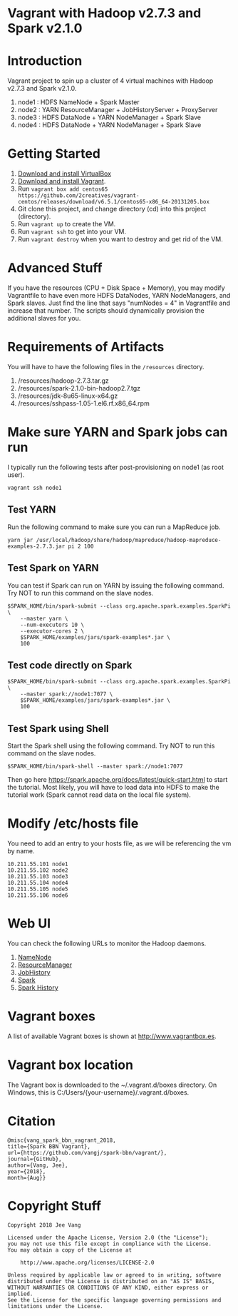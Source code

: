 # Vagrant with Hadoop v2.7.3 and Spark v2.1.0

# Introduction

Vagrant project to spin up a cluster of 4 virtual machines with Hadoop v2.7.3 and Spark v2.1.0.

1. node1 : HDFS NameNode + Spark Master
2. node2 : YARN ResourceManager + JobHistoryServer + ProxyServer
3. node3 : HDFS DataNode + YARN NodeManager + Spark Slave
4. node4 : HDFS DataNode + YARN NodeManager + Spark Slave

# Getting Started

1. [Download and install VirtualBox](https://www.virtualbox.org/wiki/Downloads)
2. [Download and install Vagrant](http://www.vagrantup.com/downloads.html).
3. Run ```vagrant box add centos65 https://github.com/2creatives/vagrant-centos/releases/download/v6.5.1/centos65-x86_64-20131205.box```
4. Git clone this project, and change directory (cd) into this project (directory).
5. Run ```vagrant up``` to create the VM.
6. Run ```vagrant ssh``` to get into your VM.
7. Run ```vagrant destroy``` when you want to destroy and get rid of the VM.

# Advanced Stuff

If you have the resources (CPU + Disk Space + Memory), you may modify Vagrantfile to have even more HDFS DataNodes, YARN NodeManagers, and Spark slaves. Just find the line that says "numNodes = 4" in Vagrantfile and increase that number. The scripts should dynamically provision the additional slaves for you.

# Requirements of Artifacts
You will have to have the following files in the  `/resources` directory.

1. /resources/hadoop-2.7.3.tar.gz
2. /resources/spark-2.1.0-bin-hadoop2.7.tgz
3. /resources/jdk-8u65-linux-x64.gz
4. /resources/sshpass-1.05-1.el6.rf.x86_64.rpm

# Make sure YARN and Spark jobs can run
I typically run the following tests after post-provisioning on node1 (as root user). 

```
vagrant ssh node1
```

## Test YARN
Run the following command to make sure you can run a MapReduce job.

```
yarn jar /usr/local/hadoop/share/hadoop/mapreduce/hadoop-mapreduce-examples-2.7.3.jar pi 2 100
```

## Test Spark on YARN
You can test if Spark can run on YARN by issuing the following command. Try NOT to run this command on the slave nodes.

```
$SPARK_HOME/bin/spark-submit --class org.apache.spark.examples.SparkPi \
    --master yarn \
    --num-executors 10 \
    --executor-cores 2 \
    $SPARK_HOME/examples/jars/spark-examples*.jar \
    100
```

## Test code directly on Spark	
```
$SPARK_HOME/bin/spark-submit --class org.apache.spark.examples.SparkPi \
    --master spark://node1:7077 \
    $SPARK_HOME/examples/jars/spark-examples*.jar \
    100
```
	
## Test Spark using Shell
Start the Spark shell using the following command. Try NOT to run this command on the slave nodes.

```
$SPARK_HOME/bin/spark-shell --master spark://node1:7077
```

Then go here https://spark.apache.org/docs/latest/quick-start.html to start the tutorial. Most likely, you will have to load data into HDFS to make the tutorial work (Spark cannot read data on the local file system).

# Modify /etc/hosts file

You need to add an entry to your hosts file, as we will be referencing the vm by name.

```
10.211.55.101 node1
10.211.55.102 node2
10.211.55.103 node3
10.211.55.104 node4
10.211.55.105 node5
10.211.55.106 node6
```

# Web UI
You can check the following URLs to monitor the Hadoop daemons.

1. [NameNode](http://node1:50070/dfshealth.html)
2. [ResourceManager](http://node2:8088/cluster)
3. [JobHistory](http://node2:19888/jobhistory)
4. [Spark](http://node1:8080)
5. [Spark History](http://node1:18080)

# Vagrant boxes
A list of available Vagrant boxes is shown at http://www.vagrantbox.es. 

# Vagrant box location
The Vagrant box is downloaded to the ~/.vagrant.d/boxes directory. On Windows, this is C:/Users/{your-username}/.vagrant.d/boxes.

# Citation

```
@misc{vang_spark_bbn_vagrant_2018, 
title={Spark BBN Vagrant}, 
url={https://github.com/vangj/spark-bbn/vagrant/}, 
journal={GitHub},
author={Vang, Jee}, 
year={2018}, 
month={Aug}}
```

# Copyright Stuff

```
Copyright 2018 Jee Vang

Licensed under the Apache License, Version 2.0 (the "License");
you may not use this file except in compliance with the License.
You may obtain a copy of the License at

    http://www.apache.org/licenses/LICENSE-2.0

Unless required by applicable law or agreed to in writing, software
distributed under the License is distributed on an "AS IS" BASIS,
WITHOUT WARRANTIES OR CONDITIONS OF ANY KIND, either express or implied.
See the License for the specific language governing permissions and
limitations under the License.
```